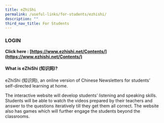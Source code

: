 ```yaml
---
title: eZhiShi
permalink: /useful-links/for-students/ezhishi/
description: ""
third_nav_title: For Students
---
```

### LOGIN

**Click here : [https://www.ezhishi.net/Contents/](https://www.ezhishi.net/Contents/)**

#### What is eZhiShi (知识网)?

eZhiShi (知识网), an online version of Chinese Newsletters for students’ self-directed learning at home.

The interactive website will develop students’ listening and speaking skills. Students will be able to watch the videos prepared by their teachers and answer to the questions iteratively till they get them all correct. The website also has games which will further engage the students beyond the classrooms.